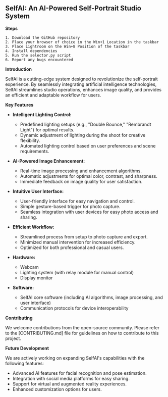 

**SelfAI: An AI-Powered Self-Portrait Studio System**
-
**Steps**
    
    1. Download the GitHub repository
    2. Place your browser of choice in the Win+1 Location in the taskbar
    3. Place Lightroom on the Win+8 Position of the taskbar
    4. Install dependencies
    5. Run the selector.py script
    6. Report any bugs encountered


**Introduction**

SelfAI is a cutting-edge system designed to revolutionize the self-portrait experience. By seamlessly integrating artificial intelligence technologies, SelfAI streamlines studio operations, enhances image quality, and provides an efficient and adaptable workflow for users. 

**Key Features**

* **Intelligent Lighting Control:** 
    * Predefined lighting setups (e.g., "Double Bounce," "Rembrandt Light") for optimal results.
    * Dynamic adjustment of lighting during the shoot for creative flexibility.
    * Automated lighting control based on user preferences and scene requirements.
* **AI-Powered Image Enhancement:**
    * Real-time image processing and enhancement algorithms.
    * Automatic adjustments for optimal color, contrast, and sharpness.
    * Immediate feedback on image quality for user satisfaction.
* **Intuitive User Interface:**
    * User-friendly interface for easy navigation and control.
    * Simple gesture-based trigger for photo capture.
    * Seamless integration with user devices for easy photo access and sharing.
* **Efficient Workflow:**
    * Streamlined process from setup to photo capture and export.
    * Minimized manual intervention for increased efficiency.
    * Optimized for both professional and casual users.


* **Hardware:** 
    * Webcam 
    * Lighting system (with relay module for manual control)
    * Display monitor
* **Software:**
    * SelfAI core software (including AI algorithms, image processing, and user interface)
    * Communication protocols for device interoperability 


**Contributing**

We welcome contributions from the open-source community. Please refer to the [CONTRIBUTING.md] file for guidelines on how to contribute to this project.


**Future Development**

We are actively working on expanding SelfAI's capabilities with the following features:

* Advanced AI features for facial recognition and pose estimation.
* Integration with social media platforms for easy sharing.
* Support for virtual and augmented reality experiences.
* Enhanced customization options for users.

